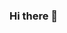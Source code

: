 ### Hi there 👋

<!--
**ShirazAt/ShirazAt** is a ✨ _special_ ✨ repository because its `README.md` (this file) appears on your GitHub profile.

Here are some ideas to get you started:

- 🔭 I’m currently working on my java skills, I've learned python, c++, html and css and P5*
- 🌱 I’m currently learning java through my computer science class
- 👯 I’m looking to collaborate on many of my projects, I will be creating more systems very soon
- 🤔 I’m looking for help with proficiency checking, sometimes my code isn't written as efficiently as possible
- 💬 Ask me about my favorite pet! I have a cat but she's not currently with me :(
- 📫 How to reach me: I'll view pull requests or check out my profile
- 😄 Pronouns: she/her
- ⚡ Fun fact: kangaroos can't walk backwards
-->

